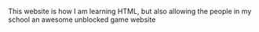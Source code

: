 This website is how I am learning HTML, but also allowing the people in my school an awesome unblocked game website
